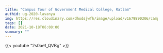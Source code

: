 ```yaml
---
title: "Campus Tour of Government Medical College, Ratlam"
authid: ug-2020-lavanya
img: https://res.cloudinary.com/dhodsjwfh/image/upload/v1679890306/campus-tour_adxlkk.png
tags: []
date: 2021-10-18T06:00:00
summary: ""
---
```


{{< youtube "2s0ae1_QVBg" >}}